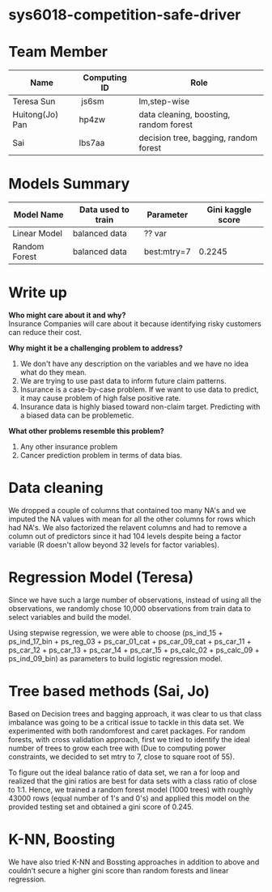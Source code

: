 # sys6018-competition-safe-driver

# Team Member
|    Name         | Computing ID  |    Role       |
| -------------   | ------------- | ------------- |
| Teresa Sun      |  js6sm        | lm,step-wise            | 
| Huitong(Jo) Pan |  hp4zw        | data cleaning, boosting, random forest| 
| Sai             |  lbs7aa       | decision tree, bagging, random forest | 

# Models Summary
|    Model Name   | Data used to train   |    Parameter     | Gini kaggle score  |
| -------------   | -------------------  | -------------    |------------------- |
| Linear Model    |  balanced data       |   ?? var         |                    | 
| Random Forest   |  balanced data       | best:mtry=7      |    0.2245          | 

# Write up
**Who might care about it and why?**       
Insurance Companies will care about it because identifying risky customers can reduce their cost.

**Why might it be a challenging problem to address?**          
1) We don't have any description on the variables and we have no idea what do they mean.
2) We are trying to use past data to inform future claim patterns. 
3) Insurance is a case-by-case problem. If we want to use data to predict, it may cause problem of high false positive rate.
4) Insurance data is highly biased toward non-claim target. Predicting with a biased data can be problemetic.

**What other problems resemble this problem?**       
1) Any other insurance problem      
2) Cancer prediction problem in terms of data bias. 

# Data cleaning 
We dropped a couple of columns that contained too many NA's and we imputed the NA values with mean for all the other columns for rows which had NA's. We also factorized the relavent columns and had to remove a column out of predictors since it had 104 levels despite being a factor variable (R doesn't allow beyond 32 levels for factor variables).

# Regression Model (Teresa)
Since we have such a large number of observations, instead of using all the observations, we randomly chose 10,000 observations from train data to select variables and build the model. 

Using stepwise regression, we were able to choose (ps_ind_15 + ps_ind_17_bin + ps_reg_03 + ps_car_01_cat + ps_car_09_cat + ps_car_11 + ps_car_12 + ps_car_13 + ps_car_14 + ps_car_15 + ps_calc_02 + ps_calc_09 + ps_ind_09_bin) as parameters to build logistic regression model.

# Tree based methods (Sai, Jo)

Based on Decision trees and bagging approach, it was clear to us that class imbalance was going to be a critical issue to tackle in this data set. We experimented with both randomforest and caret packages. For random forests, with cross validation approach, first we tried to identify the ideal number of trees to grow each tree with (Due to computing power constraints, we decided to set mtry to 7, close to square root of 55).

To figure out the ideal balance ratio of data set, we ran a for loop and realized that the gini ratios are best for data sets with a class ratio of close to 1:1. Hence, we trained a random forest model (1000 trees) with roughly 43000 rows (equal number of 1's and 0's) and applied this model on the provided testing set and obtained a gini score of 0.245.

# K-NN, Boosting

We have also tried K-NN and Bossting approaches in addition to above and couldn't secure a higher gini score than random forests and linear regression.
